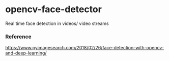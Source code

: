 # opencv-face-detector
Real time face detection in videos/ video streams
### Reference
https://www.pyimagesearch.com/2018/02/26/face-detection-with-opencv-and-deep-learning/

